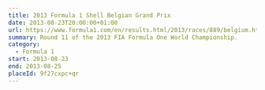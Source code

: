 ```yaml
---
title: 2013 Formula 1 Shell Belgian Grand Prix
date: 2013-08-23T20:00:00+01:00
url: https://www.formula1.com/en/results.html/2013/races/889/belgium.html
summary: Round 11 of the 2013 FIA Formula One World Championship.
category:
  - Formula 1
start: 2013-08-23
end: 2013-08-25
placeId: 9f27cxpc+qr
---
```

